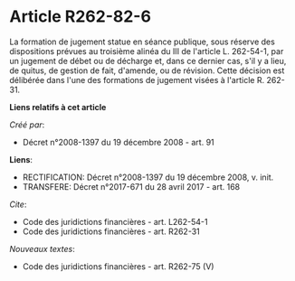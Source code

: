 # Article R262-82-6

La formation de jugement statue en séance publique, sous réserve des dispositions prévues au troisième alinéa du III de
l'article L. 262-54-1, par un jugement de débet ou de décharge et, dans ce dernier cas, s'il y a lieu, de quitus, de gestion
de fait, d'amende, ou de révision. Cette décision est délibérée dans l'une des formations de jugement visées à l'article R.
262-31.

**Liens relatifs à cet article**

_Créé par_:

  - Décret n°2008-1397 du 19 décembre 2008 - art. 91

**Liens**:

  - RECTIFICATION: Décret n°2008-1397 du 19 décembre 2008, v. init.
  - TRANSFERE: Décret n°2017-671 du 28 avril 2017 - art. 168

_Cite_:

  - Code des juridictions financières - art. L262-54-1
  - Code des juridictions financières - art. R262-31

_Nouveaux textes_:

  - Code des juridictions financières - art. R262-75 (V)
